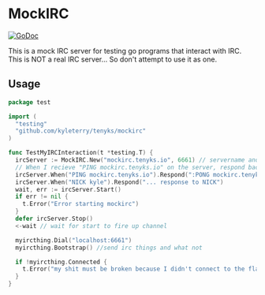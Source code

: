 # MockIRC
[![GoDoc](https://godoc.org/github.com/kyleterry/tenyks/mockirc?status.svg)](https://godoc.org/github.com/kyleterry/tenyks/mockirc)

This is a mock IRC server for testing go programs that interact with IRC. This
is NOT a real IRC server... So don't attempt to use it as one.

## Usage

```go
package test

import (
  "testing"
  "github.com/kyleterry/tenyks/mockirc"
)

func TestMyIRCInteraction(t *testing.T) {
  ircServer := MockIRC.New("mockirc.tenyks.io", 6661) // servername and port
  // When I recieve "PING mockirc.tenyks.io" on the server, respond back with PONG...
  ircServer.When("PING mockirc.tenyks.io").Respond(":PONG mockirc.tenyks.io")
  ircServer.When("NICK kyle").Respond("... response to NICK")
  wait, err := ircServer.Start()
  if err != nil {
    t.Error("Error starting mockirc")
  }
  defer ircServer.Stop()
  <-wait // wait for start to fire up channel

  myircthing.Dial("localhost:6661")
  myircthing.Bootstrap() //send irc things and what not

  if !myircthing.Connected {
    t.Error("my shit must be broken because I didn't connect to the flawless mockirc")
  }
}
```
